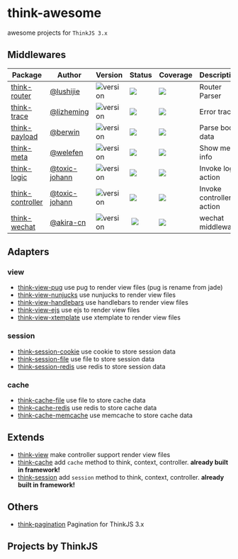 # think-awesome

awesome projects for `ThinkJS 3.x`

## Middlewares

| Package  | Author  | Version  |  Status | Coverage  | Description |
|---|---|---|---|---|---|
| [think-router](https://github.com/thinkjs/think-router) | [@lushijie](https://github.com/lushijie)  | ![version](https://img.shields.io/npm/v/think-router.svg)  |  ![](https://travis-ci.org/thinkjs/think-router.svg) | ![](https://coveralls.io/repos/github/thinkjs/think-router/badge.svg)  | Router Parser |
| [think-trace](https://github.com/thinkjs/think-trace)  | [@lizheming](https://github.com/lizheming)  | ![version](https://img.shields.io/npm/v/think-trace.svg)  |  ![](https://travis-ci.org/thinkjs/think-trace.svg) | ![](https://coveralls.io/repos/github/thinkjs/think-trace/badge.svg)  | Error trace |
| [think-payload](https://github.com/thinkjs/think-payload)  | [@berwin](https://github.com/berwin)  | ![version](https://img.shields.io/npm/v/think-payload.svg)  |  ![](https://travis-ci.org/thinkjs/think-payload.svg) | ![](https://coveralls.io/repos/github/thinkjs/think-payload/badge.svg)  | Parse body data |
| [think-meta](https://github.com/thinkjs/think-meta)  | [@welefen](https://github.com/welefen)  | ![version](https://img.shields.io/npm/v/think-meta.svg)  |  ![](https://travis-ci.org/thinkjs/think-meta.svg) | ![](https://coveralls.io/repos/github/thinkjs/think-meta/badge.svg)  | Show meta info |
| [think-logic](https://github.com/thinkjs/think-logic)  | [@toxic-johann](https://github.com/toxic-johann)  | ![version](https://img.shields.io/npm/v/think-logic.svg)  |  ![](https://travis-ci.org/thinkjs/think-logic.svg) | ![](https://coveralls.io/repos/github/thinkjs/think-logic/badge.svg)  | Invoke logic action |
| [think-controller](https://github.com/thinkjs/think-controller)  | [@toxic-johann](https://github.com/toxic-johann)  | ![version](https://img.shields.io/npm/v/think-logic.svg)  |  ![](https://travis-ci.org/thinkjs/think-controller.svg) | ![](https://coveralls.io/repos/github/thinkjs/think-controller/badge.svg)  | Invoke controller action |
| [think-wechat](https://github.com/akira-cn/think-wechat)  | [@akira-cn](https://github.com/akira-cn)  | ![version](https://img.shields.io/npm/v/think-wechat.svg)  |  ![](https://travis-ci.org/akira-cn/think-wechat.svg) | ![](https://coveralls.io/repos/github/akira-cn/think-wechat/badge.svg)  | wechat middleware |


## Adapters

### view
* [think-view-pug](https://github.com/thinkjs/think-view-pug) use pug to render view files (pug is rename from jade)
* [think-view-nunjucks](https://github.com/thinkjs/think-view-nunjucks) use nunjucks to render view files
* [think-view-handlebars](https://github.com/thinkjs/think-view-handlebars) use handlebars to render view files
* [think-view-ejs](https://github.com/thinkjs/think-view-ejs) use ejs to render view files
* [think-view-xtemplate](https://github.com/lizheming/think-view-xtemplate) use xtemplate to render view files

### session
* [think-session-cookie](https://github.com/thinkjs/think-session-cookie) use cookie to store session data
* [think-session-file](https://github.com/thinkjs/think-session-file) use file to store session data
* [think-session-redis](https://github.com/thinkjs/think-session-redis) use redis to store session data

### cache
* [think-cache-file](https://github.com/thinkjs/think-cache-file) use file to store cache data
* [think-cache-redis](https://github.com/thinkjs/think-cache-redis) use redis to store cache data
* [think-cache-memcache](https://github.com/thinkjs/think-cache-memchache) use memcache to store cache data

## Extends

* [think-view](https://github.com/thinkjs/think-view) make controller support render view files
* [think-cache](https://github.com/thinkjs/think-cache) add `cache` method to  think, context, controller. **already built in framework!**
* [think-session](https://github.com/thinkjs/think-session) add `session` method to  think, context, controller. **already built in framework!**

## Others

* [think-pagination](https://github.com/thinkjs/think-pagination) Pagination for ThinkJS 3.x

## Projects by ThinkJS
